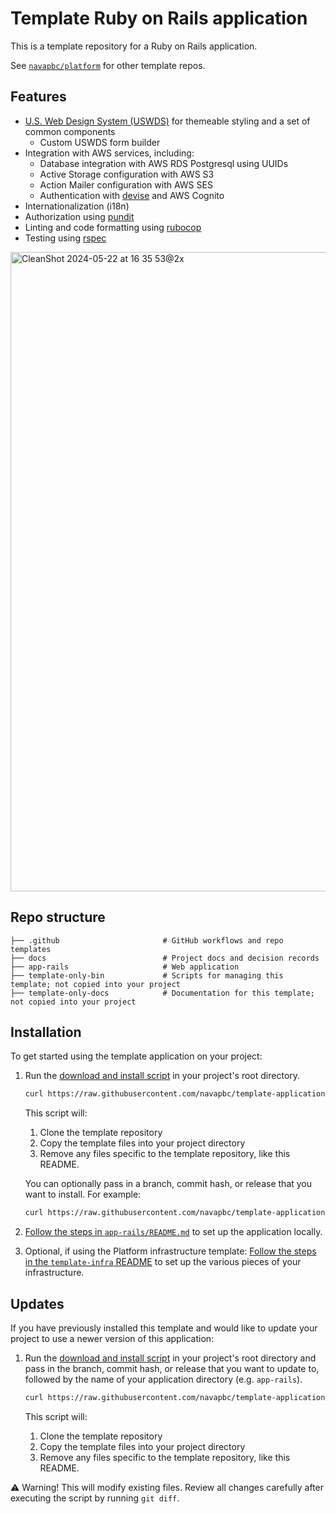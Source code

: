 # Template Ruby on Rails application

This is a template repository for a Ruby on Rails application.

See [`navapbc/platform`](https://github.com/navapbc/platform) for other template repos.

## Features

- [U.S. Web Design System (USWDS)](https://designsystem.digital.gov/) for themeable styling and a set of common components
    - Custom USWDS form builder
- Integration with AWS services, including:
  - Database integration with AWS RDS Postgresql using UUIDs
  - Active Storage configuration with AWS S3
  - Action Mailer configuration with AWS SES
  - Authentication with [devise](https://github.com/heartcombo/devise) and AWS Cognito
- Internationalization (i18n)
- Authorization using [pundit](https://github.com/varvet/pundit)
- Linting and code formatting using [rubocop](https://rubocop.org/)
- Testing using [rspec](https://rspec.info)

<img width="1023" alt="CleanShot 2024-05-22 at 16 35 53@2x" src="https://github.com/navapbc/template-application-rails/assets/67701/fb291a98-7dfa-429e-91e2-30beacf58b9e">

## Repo structure

```text
├── .github                       # GitHub workflows and repo templates
├── docs                          # Project docs and decision records
├── app-rails                     # Web application
├── template-only-bin             # Scripts for managing this template; not copied into your project
├── template-only-docs            # Documentation for this template; not copied into your project
```

## Installation

To get started using the template application on your project:

1. Run the [download and install script](./template-only-bin/download-and-install-template.sh) in your project's root directory.

    ```bash
    curl https://raw.githubusercontent.com/navapbc/template-application-rails/main/template-only-bin/download-and-install-template.sh | bash -s
    ```

    This script will:

    1. Clone the template repository
    2. Copy the template files into your project directory
    3. Remove any files specific to the template repository, like this README.

    You can optionally pass in a branch, commit hash, or release that you want to install. For example:

    ```bash
    curl https://raw.githubusercontent.com/navapbc/template-application-rails/main/template-only-bin/download-and-install-template.sh | bash -s -- <commit_hash>
    ```
2. [Follow the steps in `app-rails/README.md`](./app-rails/README.md) to set up the application locally.
3. Optional, if using the Platform infrastructure template: [Follow the steps in the `template-infra` README](https://github.com/navapbc/template-infra#installation) to set up the various pieces of your infrastructure.

## Updates

If you have previously installed this template and would like to update your project to use a newer version of this application:

1. Run the [download and install script](./template-only-bin/download-and-install-template.sh) in your project's root directory and pass in the branch, commit hash, or release that you want to update to, followed by the name of your application directory (e.g. `app-rails`).

    ```bash
    curl https://raw.githubusercontent.com/navapbc/template-application-rails/main/template-only-bin/download-and-install-template.sh | bash -s -- <commit_hash> <app_name>
    ```

    This script will:

    1. Clone the template repository
    2. Copy the template files into your project directory
    3. Remove any files specific to the template repository, like this README.

⚠️ Warning! This will modify existing files. Review all changes carefully after executing the script by running `git diff`.
